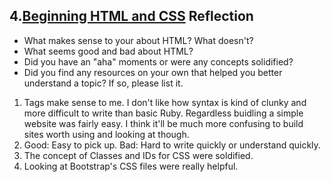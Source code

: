 ## 4.[Beginning HTML and CSS](4_beginning_HTML_CSS/readme.mc) Reflection

* What makes sense to your about HTML? What doesn't? 
* What seems good and bad about HTML?
* Did you have an "aha" moments or were any concepts solidified?
* Did you find any resources on your own that helped you better understand a topic? If so, please list it.

<!-- Add your reflection here. Remove the comment markers -->

1. Tags make sense to me. I don't like how syntax is kind of clunky and more difficult to write than basic Ruby. Regardless buidling a simple website was fairly easy. I think it'll be much more confusing to build sites worth using and looking at though.
2. Good: Easy to pick up. Bad: Hard to write quickly or understand quickly.
3. The concept of Classes and IDs for CSS were soldified. 
4. Looking at Bootstrap's CSS files were really helpful.